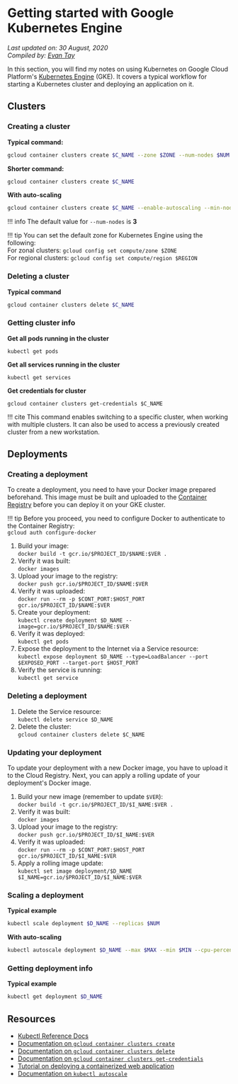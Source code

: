 # Getting started with Google Kubernetes Engine

*Last updated on: 30 August, 2020*  
*Compiled by: [Evan Tay](https://evantay.com/)*

In this section, you will find my notes on using Kubernetes on Google Cloud Platform's [Kubernetes Engine](https://cloud.google.com/kubernetes-engine) (GKE). It covers a typical workflow for starting a Kubernetes cluster and deploying an application on it.

## Clusters

### Creating a cluster

**Typical command:**

``` bash
gcloud container clusters create $C_NAME --zone $ZONE --num-nodes $NUM
```

**Shorter command:**

``` bash
gcloud container clusters create $C_NAME
```

**With auto-scaling**

``` bash
gcloud container clusters create $C_NAME --enable-autoscaling --min-nodes $MIN --max-nodes $MAX
```

!!! info
    The default value for `--num-nodes` is **3**

!!! tip
    You can set the default zone for Kubernetes Engine using the following:  
    For zonal clusters: `gcloud config set compute/zone $ZONE`  
    For regional clusters: `gcloud config set compute/region $REGION`

### Deleting a cluster

**Typical command**

``` bash
gcloud container clusters delete $C_NAME
```

### Getting cluster info

**Get all pods running in the cluster**

```
kubectl get pods
```

**Get all services running in the cluster**

```
kubectl get services
```

**Get credentials for cluster**

```
gcloud container clusters get-credentials $C_NAME
```

!!! cite
    This command enables switching to a specific cluster, when working with multiple clusters. It can also be used to access a previously created cluster from a new workstation.

## Deployments

### Creating a deployment

To create a deployment, you need to have your Docker image prepared beforehand. This image must be built and uploaded to the [Container Registry](https://cloud.google.com/container-registry) before you can deploy it on your GKE cluster.

!!! tip
    Before you proceed, you need to configure Docker to authenticate to the Container Registry:     
    `gcloud auth configure-docker`

1. Build your image:  
  `docker build -t gcr.io/$PROJECT_ID/$NAME:$VER .`
2. Verify it was built:  
  `docker images`
3. Upload your image to the registry:  
  `docker push gcr.io/$PROJECT_ID/$NAME:$VER`
4. Verify it was uploaded:  
  `docker run --rm -p $CONT_PORT:$HOST_PORT gcr.io/$PROJECT_ID/$NAME:$VER`
5. Create your deployment:  
  `kubectl create deployment $D_NAME --image=gcr.io/$PROJECT_ID/$NAME:$VER`
6. Verify it was deployed:  
  `kubectl get pods`
7. Expose the deployment to the Internet via a Service resource:  
  `kubectl expose deployment $D_NAME --type=LoadBalancer --port $EXPOSED_PORT --target-port $HOST_PORT`
8. Verify the service is running:  
  `kubectl get service`

### Deleting a deployment

1. Delete the Service resource:  
  `kubectl delete service $D_NAME`
2. Delete the cluster:  
  `gcloud container clusters delete $C_NAME`

### Updating your deployment

To update your deployment with a new Docker image, you have to upload it to the Cloud Registry. Next, you can apply a rolling update of your deployment's Docker image.

1. Build your new image (remember to update `$VER`):  
  `docker build -t gcr.io/$PROJECT_ID/$I_NAME:$VER .`
2. Verify it was built:  
  `docker images`
3. Upload your image to the registry:  
  `docker push gcr.io/$PROJECT_ID/$I_NAME:$VER`
4. Verify it was uploaded:  
  `docker run --rm -p $CONT_PORT:$HOST_PORT gcr.io/$PROJECT_ID/$I_NAME:$VER`
5. Apply a rolling image update:  
  `kubectl set image deployment/$D_NAME $I_NAME=gcr.io/$PROJECT_ID/$I_NAME:$VER`

### Scaling a deployment

**Typical example**

``` bash
kubectl scale deployment $D_NAME --replicas $NUM
```

**With auto-scaling**

``` bash
kubectl autoscale deployment $D_NAME --max $MAX --min $MIN --cpu-percent $PERCENT
```

### Getting deployment info

**Typical example**

``` bash
kubectl get deployment $D_NAME
```

## Resources

- [Kubectl Reference Docs](https://kubernetes.io/docs/reference/generated/kubectl/kubectl-commands)
- [Documentation on `gcloud container clusters create`](https://cloud.google.com/sdk/gcloud/reference/container/clusters/create)
- [Documentation on `gcloud container clusters delete`](https://cloud.google.com/kubernetes-engine/docs/how-to/deleting-a-cluster)
- [Documentation on `gcloud container clusters get-credentials`](https://cloud.google.com/sdk/gcloud/reference/container/clusters/get-credentials)
- [Tutorial on deploying a containerized web application](https://cloud.google.com/kubernetes-engine/docs/tutorials/hello-app)
- [Documentation on `kubectl autoscale`](https://cloud.google.com/kubernetes-engine/docs/how-to/scaling-apps#autoscaling-deployments)